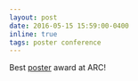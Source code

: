 ```yaml
---
layout: post
date: 2016-05-15 15:59:00-0400
inline: true
tags: poster conference
---
```


Best <a href="Point-of-care intelligent decision support system for antimicrobial prescribing in the intensive care unit">poster</a>  award at ARC!
